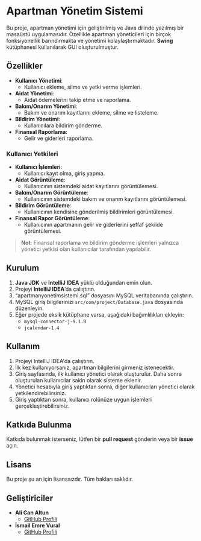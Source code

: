 # Apartman Yönetim Sistemi

Bu proje, apartman yönetimi için geliştirilmiş ve Java dilinde yazılmış bir masaüstü uygulamasıdır. Özellikle apartman yöneticileri için birçok fonksiyonellik barındırmakta ve yönetimi kolaylaştırmaktadır. **Swing** kütüphanesi kullanılarak GUI oluşturulmuştur.

## Özellikler

- **Kullanıcı Yönetimi**:
  - Kullanıcı ekleme, silme ve yetki verme işlemleri.
- **Aidat Yönetimi**:
  - Aidat ödemelerini takip etme ve raporlama.
- **Bakım/Onarım Yönetimi**:
  - Bakım ve onarım kayıtlarını ekleme, silme ve listeleme.
- **Bildirim Yönetimi**:
  - Kullanıcılara bildirim gönderme.
- **Finansal Raporlama**:
  - Gelir ve giderleri raporlama.

### Kullanıcı Yetkileri

- **Kullanıcı İşlemleri**:
  - Kullanıcı kayıt olma, giriş yapma.
- **Aidat Görüntüleme**:
  - Kullanıcının sistemdeki aidat kayıtlarını görüntülemesi.
- **Bakım/Onarım Görüntüleme**:
  - Kullanıcının sistemdeki bakım ve onarım kayıtlarını görüntülemesi.
- **Bildirim Görüntüleme**:
  - Kullanıcının kendisine gönderilmiş bildirimleri görüntülemesi.
- **Finansal Rapor Görüntüleme**:
  - Kullanıcının apartmanın gelir ve giderlerini şeffaf şekilde görüntülemesi.

> **Not**: Finansal raporlama ve bildirim gönderme işlemleri yalnızca yönetici yetkisi olan kullanıcılar tarafından yapılabilir.

## Kurulum

1. **Java JDK** ve **IntelliJ IDEA** yüklü olduğundan emin olun.
2. Projeyi **IntelliJ IDEA**’da çalıştırın.
3. “apartmanyonetimsistemi.sql” dosyasını MySQL veritabanında çalıştırın.
4. MySQL giriş bilgilerinizi `src/com/project/Database.java` dosyasında düzenleyin.
5. Eğer projede eksik kütüphane varsa, aşağıdaki bağımlılıkları ekleyin:
   - `mysql-connector-j-9.1.0`
   - `jcalendar-1.4`

## Kullanım

1. Projeyi IntelliJ IDEA'da çalıştırın.
2. İlk kez kullanıyorsanız, apartman bilgilerini girmeniz istenecektir.
3. Giriş sayfasında, ilk kullanıcı yönetici olarak oluşturulur. Daha sonra oluşturulan kullanıcılar sakin olarak sisteme eklenir.
4. Yönetici hesabıyla giriş yaptıktan sonra, diğer kullanıcıları yönetici olarak yetkilendirebilirsiniz.
5. Giriş yaptıktan sonra, kullanıcı rolünüze uygun işlemleri gerçekleştirebilirsiniz.

## Katkıda Bulunma

Katkıda bulunmak isterseniz, lütfen bir **pull request** gönderin veya bir **issue** açın.

## Lisans

Bu proje şu an için lisanssızdır. Tüm hakları saklıdır.

## Geliştiriciler

- **Ali Can Altun**
  - [GitHub Profili](https://github.com/alicanaltun)
- **İsmail Emre Vural**
  - [GitHub Profili](https://github.com/ismailemrevural)
